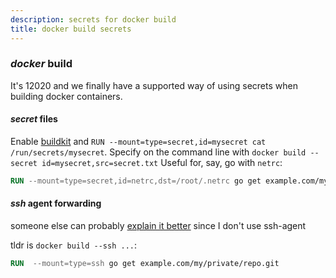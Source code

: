 ```yaml
---
description: secrets for docker build
title: docker build secrets
---
```


### _docker_ build

It's 12020 and we finally have a supported way of using secrets
when building docker containers.

#### _secret_ files

Enable [buildkit](https://docs.docker.com/develop/develop-images/build_enhancements/#new-docker-build-secret-information)
and `RUN --mount=type=secret,id=mysecret cat /run/secrets/mysecret`.
Specify on the command line with `docker build --secret id=mysecret,src=secret.txt`
Useful for, say, go with `netrc`:

```Dockerfile
RUN --mount=type=secret,id=netrc,dst=/root/.netrc go get example.com/my/private/repo
```

#### _ssh_ agent forwarding

someone else can probably [explain it better](https://medium.com/@tonistiigi/build-secrets-and-ssh-forwarding-in-docker-18-09-ae8161d066)
since I don't use ssh-agent

tldr is `docker build --ssh ...`:

```Dockerfile
RUN  --mount=type=ssh go get example.com/my/private/repo.git
```
